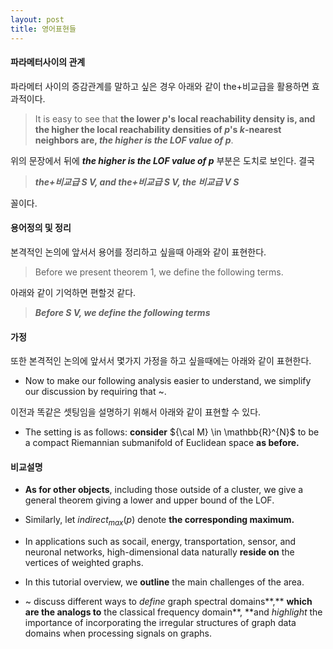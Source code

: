 ```yaml
---
layout: post
title: 영어표현들
---
```


#### 파라메터사이의 관계

파라메터 사이의 증감관계를 말하고 싶은 경우 아래와 같이 the+비교급을 활용하면 효과적이다.  

> It is easy to see that **the lower $p$'s local reachability density is, and the higher the local reachability densities of $p$'s $k$-nearest neighbors are, *the higher is the LOF value of $p$***. 

위의 문장에서 뒤에 ***the higher is the LOF value of $p$*** 부분은 도치로 보인다. 결국 

> ***the+비교급 S V, and the+비교급 S V, the 비교급 V S***

꼴이다. 

#### 용어정의 및 정리

본격적인 논의에 앞서서 용어를 정리하고 싶을때 아래와 같이 표현한다. 

> Before we present theorem 1, we define the following terms. 

아래와 같이 기억하면 편할것 같다. 

> ***Before S V, we define the following terms*** 


#### 가정 

또한 본격적인 논의에 앞서서 몇가지 가정을 하고 싶을때에는 아래와 같이 표현한다. 
- Now to make our following analysis easier to understand, we simplify our discussion by requiring that ~. 

이전과 똑같은 셋팅임을 설명하기 위해서 아래와 같이 표현할 수 있다. 
- The setting is as follows: **consider** ${\cal M} \in \mathbb{R}^{N}$ to be a compact Riemannian submanifold of Euclidean space **as before.**  


#### 비교설명 

- **As for other objects**, including those outside of a cluster, we give a general theorem giving a lower and upper bound of the LOF. 

- Similarly, let $indirect_{max}(p)$ denote **the corresponding maximum.**


- In applications such as socail, energy, transportation, sensor, and neuronal networks, high-dimensional data naturally **reside on** the vertices of weighted graphs. 

- In this tutorial overview, we **outline** the main challenges of the area. 

- ~ discuss different ways to *define* graph spectral domains**,** **which are the analogs to** the classical frequency domain**, **and *highlight* the importance of incorporating the irregular structures of graph data domains when processing signals on graphs. 











